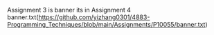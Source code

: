 Assignment 3 is banner its in Assignment 4
banner.txt(https://github.com/yizhang0301/4883-Programming_Techniques/blob/main/Assignments/P10055/banner.txt)
